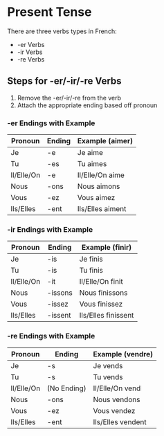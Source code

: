 # Present Tense

There are three verbs types in French:

- -er Verbs
- -ir Verbs
- -re Verbs

## Steps for -er/-ir/-re Verbs

1. Remove the -er/-ir/-re from the verb
2. Attach the appropriate ending based off pronoun

### -er Endings with Example

| Pronoun | Ending | Example (aimer) |
|-|-|-|
| Je | -e | Je aime |
| Tu | -es | Tu aimes |
| Il/Elle/On | -e | Il/Elle/On aime |
| Nous | -ons | Nous aimons
| Vous | -ez | Vous aimez |
| Ils/Elles | -ent | Ils/Elles aiment |

### -ir Endings with Example

| Pronoun | Ending | Example (finir) |
|-|-|-|
| Je | -is | Je finis |
| Tu | -is | Tu finis |
| Il/Elle/On | -it | Il/Elle/On finit |
| Nous | -issons | Nous finissons |
| Vous | -issez | Vous finissez |
| Ils/Elles | -issent | Ils/Elles finissent |

### -re Endings with Example

| Pronoun | Ending | Example (vendre) |
|-|-|-|
| Je | -s | Je vends |
| Tu | -s | Tu vends |
| Il/Elle/On | (No Ending) | Il/Elle/On vend |
| Nous | -ons | Nous vendons |
| Vous | -ez | Vous vendez |
| Ils/Elles | -ent | Ils/Elles vendent |
